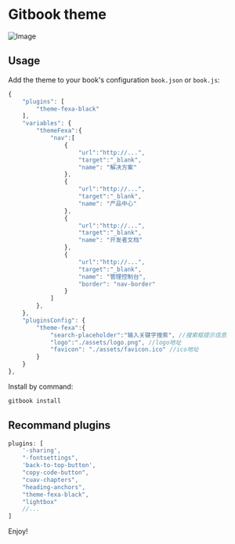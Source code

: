 # Gitbook theme

![Image](https://github.com/tonyyls/gitbook-plugin-theme-fexa-black/blob/master/preview.png)

## Usage

Add the theme to your book's configuration `book.json` or `book.js`:

```js
{
    "plugins": [
        "theme-fexa-black"
    ],
    "variables": {
        "themeFexa":{
            "nav":[
                {
                    "url":"http://...",
                    "target":"_blank",
                    "name": "解决方案"
                },
                {
                    "url":"http://...",
                    "target":"_blank",
                    "name": "产品中心"
                },
                {
                    "url":"http://...",
                    "target":"_blank",
                    "name": "开发者文档"
                },
                {
                    "url":"http://...",
                    "target":"_blank",
                    "name": "管理控制台",
                    "border": "nav-border"
                }
            ]
        },
    },
    "pluginsConfig": {
        "theme-fexa":{
            "search-placeholder":"输入关键字搜索", //搜索框提示信息
            "logo":"./assets/logo.png", //logo地址
            "favicon": "./assets/favicon.ico" //ico地址
        }
    }
},
```

Install by command:

``` bash
gitbook install
```

## Recommand plugins

```js
plugins: [
    '-sharing',
    "-fontsettings",
    'back-to-top-button',
    "copy-code-button",
    "cuav-chapters",
    "heading-anchors",
    "theme-fexa-black",
    "lightbox"
    //...
]
```


Enjoy!